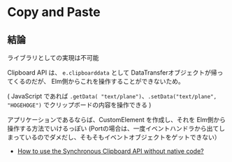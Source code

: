 # Copy and Paste

## 結論

ライブラリとしての実現は不可能

Clipboard API は、 `e.clipboarddata` として DataTransferオブジェクトが帰ってくるのだが、
Elm側からこれを操作することができないため。

( JavaScript であれば `.getData( "text/plane")`、`.setData("text/plane", "HOGEHOGE")` でクリップボードの内容を操作できる )


アプリケーションであるならば、CustomElement を作成し、それを Elm側から操作する方法でいけるっぽい
(Portの場合は、一度イベントハンドラから出てしまっているのでダメだし、そもそもイベントオブジェクトをゲットできない）

* [How to use the Synchronous Clipboard API without native code?](https://discourse.elm-lang.org/t/how-to-use-the-synchronous-clipboard-api-without-native-code/878/9)
